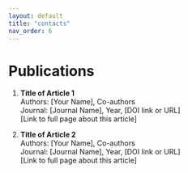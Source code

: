 ```yaml
---
layout: default
title: "contacts"
nav_order: 6
---
```


# Publications

1. **Title of Article 1**  
   Authors: [Your Name], Co-authors  
   Journal: [Journal Name], Year, [DOI link or URL]  
   [Link to full page about this article]

2. **Title of Article 2**  
   Authors: [Your Name], Co-authors  
   Journal: [Journal Name], Year, [DOI link or URL]  
   [Link to full page about this article]